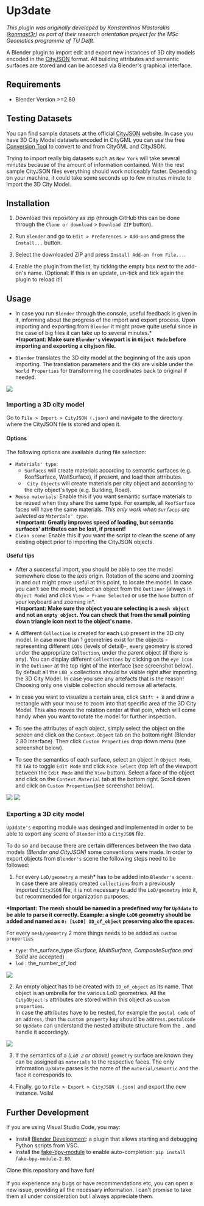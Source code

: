 # Up3date

*This plugin was originally developed by Konstantinos Mastorakis ([konmast3r](https://github.com/konmast3r/)) as part of their research orientation project for the MSc Geomatics programme of TU Delft.*

A Blender plugin to import edit and export new instances of 3D city models encoded in the [CityJSON](http://cityjson.org) format. All building attributes and semantic surfaces are stored and can be accesed via Blender's graphical interface.


## Requirements

- Blender Version >=2.80


## Testing Datasets

You can find sample datasets at the official [CityJSON](https://www.cityjson.org/datasets/#datasets-converted-from-citygml) website. In case you have 3D City Model datasets encoded in CityGML you can use the free [Conversion Tool](https://www.cityjson.org/help/users/conversion/) to convert to and from CityGML and CityJSON.

Trying to import really big datasets such as `New York` will take several minutes because of the amount of information contained. With the rest sample CityJSON files everything should work noticeably faster. Depending on your machine, it could take some seconds up to few minutes minute to import the 3D City Model. 


## Installation

1. Download this repository as zip (through GitHub this can be done through the `Clone or download` > `Download ZIP` button).

2. Run `Blender` and go to `Edit > Preferences > Add-ons` and press the `Install...` button.

3. Select the downloaded ZIP and press `Install Add-on from File...`.

4. Enable the plugin from the list, by ticking the empty box next to the add-on's name. (Optional: If this is an update, un-tick and tick again the plugin to reload it!)


## Usage

- In case you run `Blender` through the console, useful feedback is given in it, informing about the progress of the import and export process. Upon importing and exporting from `Blender` it might prove quite useful since in the case of big files it can take up to several minutes.*<br>
**\*Important: Make sure `Blender's` viewport is in `Object Mode` before importing and exporting a cityjson file.**

- `Blender` translates the 3D city model at the beginning of the axis upon importing. The translation parameters and the `CRS` are visible under the `World Properties` for transforming the coordinates back to original if needed.

![](world_properties.png) 


### Importing a 3D city model

Go to `File > Import > CityJSON (.json)` and navigate to the directory where the CityJSON file is stored and open it.



#### Options

The following options are available during file selection:

* `Materials' type`:
    * `Surfaces` will create materials according to semantic surfaces (e.g. RoofSurface, WallSurface), if present, and load their attributes.
    * ` City Objects` will create materials per city object and according to the city object's type (e.g. Building, Road).
* `Reuse materials`: Enable this if you want semantic surface materials to be reused when they share the same type. For example, all `RoofSurface` faces will have the same materials. *This only work when `Surfaces` are selected as `Materials' type`*.<br> 
**\*Important: Greatly improves speed of loading, but semantic surfaces' attributes can be lost, if present!** 
* `Clean scene`: Enable this if you want the script to clean the scene of any existing object prior to importing the CityJSON objects.



#### Useful tips

- After a successful import, you should be able to see the model somewhere close to the axis origin. Rotation of the scene and zooming in and out might prove useful at this point, to locate the model. 
In case you can't see the model, select an object from the `Outliner` (always in `Object Mode`) and click `View > Frame Selected` or use the `home` button of your keyboard and zooming in*.<br> 
**\*Important: Make sure the object you are selecting is a `mesh object` and not an `empty object`. You can check that from the small pointing down triangle icon next to the object's name.** 

- A different `Collection` is created for each `LoD` present in the 3D city model. In case more than 1 geometries exist for the objects -representing different `LODs` (levels of detail)-, every geometry is stored under the appropriate `Collection`, under the parent object (if there is any). You can display different `Collections` by clicking on the `eye icon` in the `Outliner` at the top right of the interface (see screenshot below). By default all the `LOD_x` collections should be visible right after importing the 3D City Model. In case you see any artefacts that is the reason! Choosing only one visible collection should remove all artefacts. 

- In case you want to visualize a certain area, click `Shift + B` and draw a rectangle with your mouse to zoom into that specific area of the 3D City Model. This also moves the rotation center at that poin, which will come handy when you want to rotate the model for further inspection.

- To see the attributes of each object, simply select the object on the screen and click on the `Context.Object` tab on the bottom right (Blender 2.80 interface). Then click `Custom Properties` drop down menu (see screenshot below).

- To see the semantics of each surface, select an object in `Object Mode`, hit `TAB` to toggle `Edit Mode` and click `Face Select` (top left of the viewport between the `Edit Mode` and the `View` button). Select a face of the object and click on the `Context.Material` tab at the bottom right. Scroll down and click on `Custom Properties`(see screenshot below).


![](attributes.png) 
![](semantics.png)



### Exporting a 3D city model

`Up3date's` exporting module was desinged and implemented in order to be able to export any scene of `Blender` into a `CityJSON` file.

To do so and because there are certain differences between the two data models *(Blender and CityJSON)* some conventions were made. In order to export objects from `Blender's` scene the following steps need to be followed:

1. For every `LoD/geometry` a mesh* has to be added into `Blender's` scene. In case there are already created `collections` from a previously imported `CityJSON` file, it is not necessary to add the `LoD/geometry` into it, but recommended for organization purposes. 

**\*Important: The mesh should be named in a predefined way for `Up3date` to be able to parse it correctly. Example: a single `LoD0` geometry should be added and named as `0: [LoD0] ID_of_object` preserving also the spaces.**

For every `mesh/geometry` 2 more things needs to be added as `custom properties` <br>
* `type`: the_surface_type (*Surface, MultiSurface, CompositeSurface and Solid* are accepted) 
* `lod` : the_number_of_lod

![](new_object_mesh.png) 

2. An empty object has to be created with `ID_of_object` as its name. That object is an umbrella for the various LoD geometries. All the `CityObject's` attributes are stored  within  this  object  as `custom  properties`.<br> 
In case the attributes have to be nested, for example the `postal code` of an `address`, then the `custom property` key should be `address.postalcode` so `Up3date` can understand the nested attribute structure from the `.` and handle it accordingly.

![](new_object_empty.png)

3. If the semantics of a *(`LoD 2` or above)* `geometry` surface are known they can be assigned as `materials` to the respective faces. The only information `Up3date` parses is the name of the `material/semantic` and the face it corresponds to.

4. Finally, go to `File > Export > CityJSON (.json)` and export the new instance. Voila!



## Further Development

If you are using Visual Studio Code, you may:

- Install [Blender Development](https://marketplace.visualstudio.com/items?itemName=JacquesLucke.blender-development): a plugin that allows starting and debugging Python scripts from VSC.
- Install the [fake-bpy-module](https://github.com/nutti/fake-bpy-module) to enable auto-completion: `pip install fake-bpy-module-2.80`.

Clone this repository and have fun!<br><br> 
If you experience any bugs or have recommendations etc, you can open a new issue, providing all the necessary information. I can't promise to take them all under consideration but I always appreciate them. 